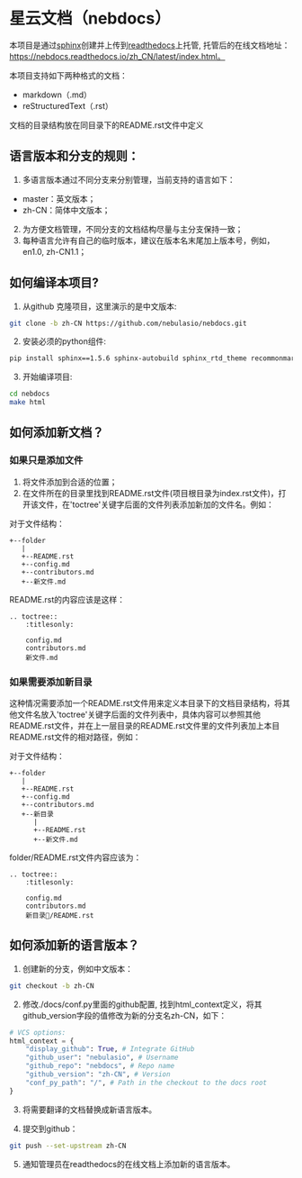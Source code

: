 # 星云文档（nebdocs）

本项目是通过[sphinx](http://www.sphinx-doc.org/en/master/)创建并上传到[readthedocs](https://readthedocs.org/)上托管, 托管后的在线文档地址：https://nebdocs.readthedocs.io/zh_CN/latest/index.html。

本项目支持如下两种格式的文档：
- markdown（.md）
- reStructuredText（.rst）

文档的目录结构放在同目录下的README.rst文件中定义

## 语言版本和分支的规则：
1. 多语言版本通过不同分支来分别管理，当前支持的语言如下：
- master：英文版本；
- zh-CN：简体中文版本；
2. 为方便文档管理，不同分支的文档结构尽量与主分支保持一致；
3. 每种语言允许有自己的临时版本，建议在版本名末尾加上版本号，例如，en1.0, zh-CN1.1；

## 如何编译本项目?
1. 从github 克隆项目，这里演示的是中文版本:

```bash
git clone -b zh-CN https://github.com/nebulasio/nebdocs.git
```

2. 安装必须的python组件:

```bash
pip install sphinx==1.5.6 sphinx-autobuild sphinx_rtd_theme recommonmark
```
3. 开始编译项目:

```bash
cd nebdocs
make html
```

## 如何添加新文档？
### 如果只是添加文件
1. 将文件添加到合适的位置；
2. 在文件所在的目录里找到README.rst文件(项目根目录为index.rst文件)，打开该文件，在'toctree'关键字后面的文件列表添加新加的文件名。例如：

对于文件结构：
```
+--folder
   |
   +--README.rst
   +--config.md
   +--contributors.md
   +--新文件.md
```

README.rst的内容应该是这样：
```
.. toctree::
    :titlesonly:

    config.md
    contributors.md
    新文件.md
```
### 如果需要添加新目录
这种情况需要添加一个README.rst文件用来定义本目录下的文档目录结构，将其他文件名放入'toctree'关键字后面的文件列表中，具体内容可以参照其他README.rst文件，并在上一层目录的README.rst文件里的文件列表加上本目README.rst文件的相对路径，例如：

对于文件结构：
```
+--folder
   |
   +--README.rst
   +--config.md
   +--contributors.md
   +--新目录
      |
      +--README.rst
      +--新文件.md
```
folder/README.rst文件内容应该为：
```
.. toctree::
    :titlesonly:

    config.md
    contributors.md
    新目录/README.rst
```

## 如何添加新的语言版本？
1. 创建新的分支，例如中文版本：
```bash
git checkout -b zh-CN
```
2. 修改./docs/conf.py里面的github配置, 找到html_context定义，将其github_version字段的值修改为新的分支名zh-CN，如下：

```python
# VCS options: 
html_context = {
    "display_github": True, # Integrate GitHub
    "github_user": "nebulasio", # Username
    "github_repo": "nebdocs", # Repo name
    "github_version": "zh-CN", # Version
    "conf_py_path": "/", # Path in the checkout to the docs root
}
```

3. 将需要翻译的文档替换成新语言版本。

4. 提交到github：

```bash
git push --set-upstream zh-CN
```
5. 通知管理员在readthedocs的在线文档上添加新的语言版本。
